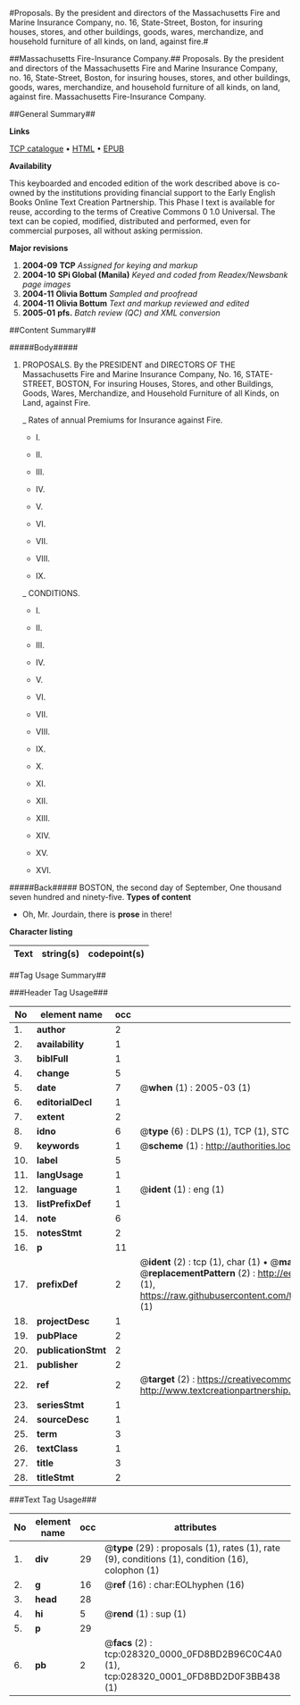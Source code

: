 #Proposals. By the president and directors of the Massachusetts Fire and Marine Insurance Company, no. 16, State-Street, Boston, for insuring houses, stores, and other buildings, goods, wares, merchandize, and household furniture of all kinds, on land, against fire.#

##Massachusetts Fire-Insurance Company.##
Proposals. By the president and directors of the Massachusetts Fire and Marine Insurance Company, no. 16, State-Street, Boston, for insuring houses, stores, and other buildings, goods, wares, merchandize, and household furniture of all kinds, on land, against fire.
Massachusetts Fire-Insurance Company.

##General Summary##

**Links**

[TCP catalogue](http://www.ota.ox.ac.uk/tcp/)  • 
[HTML](http://tei.it.ox.ac.uk/tcp/Texts-HTML/free/N21/N21542.html)  • 
[EPUB](http://tei.it.ox.ac.uk/tcp/Texts-EPUB/free/N21/N21542.epub)

**Availability**

This keyboarded and encoded edition of the
	       work described above is co-owned by the institutions
	       providing financial support to the Early English Books
	       Online Text Creation Partnership. This Phase I text is
	       available for reuse, according to the terms of Creative
	       Commons 0 1.0 Universal. The text can be copied,
	       modified, distributed and performed, even for
	       commercial purposes, all without asking permission.

**Major revisions**

1. __2004-09__ __TCP__ *Assigned for keying and markup*
1. __2004-10__ __SPi Global (Manila)__ *Keyed and coded from Readex/Newsbank page images*
1. __2004-11__ __Olivia Bottum__ *Sampled and proofread*
1. __2004-11__ __Olivia Bottum__ *Text and markup reviewed and edited*
1. __2005-01__ __pfs.__ *Batch review (QC) and XML conversion*

##Content Summary##

#####Body#####

1. PROPOSALS. By the PRESIDENT and DIRECTORS OF THE Massachusetts Fire and Marine Insurance Company, No. 16, STATE-STREET, BOSTON, For insuring Houses, Stores, and other Buildings, Goods, Wares, Merchandize, and Household Furniture of all Kinds, on Land, against Fire.

    _ Rates of annual Premiums for Insurance against Fire.

      * I.

      * II.

      * III.

      * IV.

      * V.

      * VI.

      * VII.

      * VIII.

      * IX.

    _ CONDITIONS.

      * I.

      * II.

      * III.

      * IV.

      * V.

      * VI.

      * VII.

      * VIII.

      * IX.

      * X.

      * XI.

      * XII.

      * XIII.

      * XIV.

      * XV.

      * XVI.

#####Back#####
BOSTON, the second day of September, One thousand seven hundred and ninety-five.
**Types of content**

  * Oh, Mr. Jourdain, there is **prose** in there!

**Character listing**


|Text|string(s)|codepoint(s)|
|---|---|---|

##Tag Usage Summary##

###Header Tag Usage###

|No|element name|occ|attributes|
|---|---|---|---|
|1.|__author__|2||
|2.|__availability__|1||
|3.|__biblFull__|1||
|4.|__change__|5||
|5.|__date__|7| @__when__ (1) : 2005-03 (1)|
|6.|__editorialDecl__|1||
|7.|__extent__|2||
|8.|__idno__|6| @__type__ (6) : DLPS (1), TCP (1), STC (1), NOTIS (1), IMAGE-SET (1), EVANS-CITATION (1)|
|9.|__keywords__|1| @__scheme__ (1) : http://authorities.loc.gov/ (1)|
|10.|__label__|5||
|11.|__langUsage__|1||
|12.|__language__|1| @__ident__ (1) : eng (1)|
|13.|__listPrefixDef__|1||
|14.|__note__|6||
|15.|__notesStmt__|2||
|16.|__p__|11||
|17.|__prefixDef__|2| @__ident__ (2) : tcp (1), char (1)  •  @__matchPattern__ (2) : ([0-9\-]+):([0-9IVX]+) (1), (.+) (1)  •  @__replacementPattern__ (2) : http://eebo.chadwyck.com/downloadtiff?vid=$1&page=$2 (1), https://raw.githubusercontent.com/textcreationpartnership/Texts/master/tcpchars.xml#$1 (1)|
|18.|__projectDesc__|1||
|19.|__pubPlace__|2||
|20.|__publicationStmt__|2||
|21.|__publisher__|2||
|22.|__ref__|2| @__target__ (2) : https://creativecommons.org/publicdomain/zero/1.0/ (1), http://www.textcreationpartnership.org/docs/. (1)|
|23.|__seriesStmt__|1||
|24.|__sourceDesc__|1||
|25.|__term__|3||
|26.|__textClass__|1||
|27.|__title__|3||
|28.|__titleStmt__|2||


###Text Tag Usage###

|No|element name|occ|attributes|
|---|---|---|---|
|1.|__div__|29| @__type__ (29) : proposals (1), rates (1), rate (9), conditions (1), condition (16), colophon (1)|
|2.|__g__|16| @__ref__ (16) : char:EOLhyphen (16)|
|3.|__head__|28||
|4.|__hi__|5| @__rend__ (1) : sup (1)|
|5.|__p__|29||
|6.|__pb__|2| @__facs__ (2) : tcp:028320_0000_0FD8BD2B96C0C4A0 (1), tcp:028320_0001_0FD8BD2D0F3BB438 (1)|
